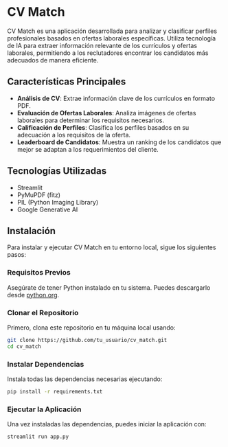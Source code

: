 # CV Match

CV Match es una aplicación desarrollada para analizar y clasificar perfiles profesionales basados en ofertas laborales específicas. Utiliza tecnología de IA para extraer información relevante de los currículos y ofertas laborales, permitiendo a los reclutadores encontrar los candidatos más adecuados de manera eficiente.

## Características Principales

- **Análisis de CV**: Extrae información clave de los currículos en formato PDF.
- **Evaluación de Ofertas Laborales**: Analiza imágenes de ofertas laborales para determinar los requisitos necesarios.
- **Calificación de Perfiles**: Clasifica los perfiles basados en su adecuación a los requisitos de la oferta.
- **Leaderboard de Candidatos**: Muestra un ranking de los candidatos que mejor se adaptan a los requerimientos del cliente.

## Tecnologías Utilizadas

- Streamlit
- PyMuPDF (fitz)
- PIL (Python Imaging Library)
- Google Generative AI

## Instalación

Para instalar y ejecutar CV Match en tu entorno local, sigue los siguientes pasos:

### Requisitos Previos

Asegúrate de tener Python instalado en tu sistema. Puedes descargarlo desde [python.org](https://www.python.org/downloads/).

### Clonar el Repositorio

Primero, clona este repositorio en tu máquina local usando:

```bash
git clone https://github.com/tu_usuario/cv_match.git
cd cv_match
```

### Instalar Dependencias

Instala todas las dependencias necesarias ejecutando:

```bash
pip install -r requirements.txt
```

### Ejecutar la Aplicación

Una vez instaladas las dependencias, puedes iniciar la aplicación con:

```bash
streamlit run app.py
```
